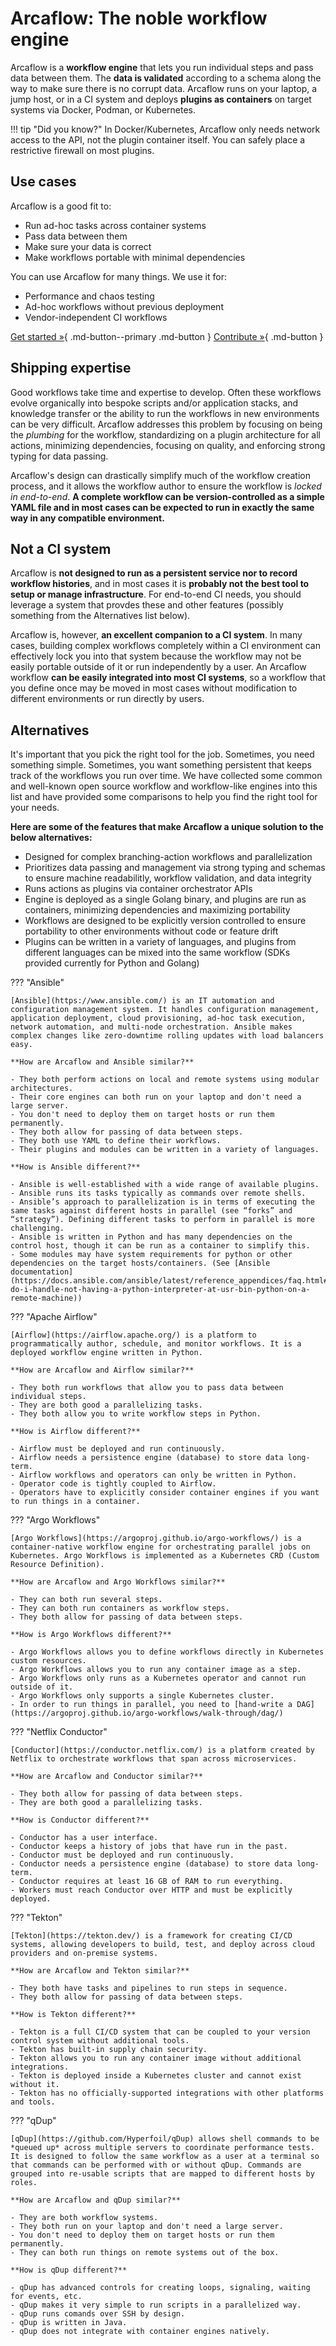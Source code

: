 # Arcaflow: The noble workflow engine

Arcaflow is a **workflow engine** that lets you run individual steps and pass data between them. The **data is validated** according to a schema along the way to make sure there is no corrupt data. Arcaflow runs on your laptop, a jump host, or in a CI system and deploys **plugins as containers** on target systems via Docker, Podman, or Kubernetes.

!!! tip "Did you know?"
    In Docker/Kubernetes, Arcaflow only needs network access to the API, not the plugin container itself. You can safely place a restrictive firewall on most plugins.

<h2>Use cases</h2>

Arcaflow is a good fit to:

- Run ad-hoc tasks across container systems
- Pass data between them
- Make sure your data is correct
- Make workflows portable with minimal dependencies

You can use Arcaflow for many things. We use it for:

- Performance and chaos testing
- Ad-hoc workflows without previous deployment
- Vendor-independent CI workflows

[Get started &raquo;](getting-started.md){ .md-button--primary .md-button } [Contribute &raquo;](contributing/index.md){ .md-button }

<h2>Shipping expertise</h2>

Good workflows take time and expertise to develop. Often these workflows evolve organically into bespoke scripts and/or application stacks, and knowledge transfer or the ability to run the workflows in new environments can be very difficult. Arcaflow addresses this problem by focusing on being the *plumbing* for the workflow, standardizing on a plugin architecture for all actions, minimizing dependencies, focusing on quality, and enforcing strong typing for data passing.

Arcaflow's design can drastically simplify much of the workflow creation process, and it allows the workflow author to ensure the workflow is *locked in end-to-end*. **A complete workflow can be version-controlled as a simple YAML file and in most cases can be expected to run in exactly the same way in any compatible environment.**

<h2>Not a CI system</h2>

Arcaflow is **not designed to run as a persistent service nor to record workflow histories**, and in most cases it is **probably not the best tool to setup or manage infrastructure**. For end-to-end CI needs, you should leverage a system that provdes these and other features (possibly something from the Alternatives list below).

Arcaflow is, however, **an excellent companion to a CI system**. In many cases, building complex workflows completely within a CI environment can effectively lock you into that system because the workflow may not be easily portable outside of it or run independently by a user. An Arcaflow workflow **can be easily integrated into most CI systems**, so a workflow that you define once may be moved in most cases without modification to different environments or run directly by users.

<h2>Alternatives</h2>

It's important that you pick the right tool for the job. Sometimes, you need something simple. Sometimes, you want something persistent that keeps track of the workflows you run over time. We have collected some common and well-known open source workflow and workflow-like engines into this list and have provided some comparisons to help you find the right tool for your needs.

**Here are some of the features that make Arcaflow a unique solution to the below alternatives:**

- Designed for complex branching-action workflows and parallelization
- Prioritizes data passing and management via strong typing and schemas to ensure machine readabilitly, workflow validation, and data integrity
- Runs actions as plugins via container orchestrator APIs
- Engine is deployed as a single Golang binary, and plugins are run as containers, minimizing dependencies and maximizing portability
- Workflows are designed to be explicitly version controlled to ensure portability to other environments without code or feature drift
- Plugins can be written in a variety of languages, and plugins from different languages can be mixed into the same workflow (SDKs provided currently for Python and Golang)

??? "Ansible"

    [Ansible](https://www.ansible.com/) is an IT automation and configuration management system. It handles configuration management, application deployment, cloud provisioning, ad-hoc task execution, network automation, and multi-node orchestration. Ansible makes complex changes like zero-downtime rolling updates with load balancers easy.

    **How are Arcaflow and Ansible similar?**

    - They both perform actions on local and remote systems using modular architectures.
    - Their core engines can both run on your laptop and don't need a large server.
    - You don't need to deploy them on target hosts or run them permanently.
    - They both allow for passing of data between steps.
    - They both use YAML to define their workflows.
    - Their plugins and modules can be written in a variety of languages.

    **How is Ansible different?**

    - Ansible is well-established with a wide range of available plugins.
    - Ansible runs its tasks typically as commands over remote shells.
    - Ansible’s approach to parallelization is in terms of executing the same tasks against different hosts in parallel (see “forks” and “strategy”). Defining different tasks to perform in parallel is more challenging.
    - Ansible is written in Python and has many dependencies on the control host, though it can be run as a container to simplify this.
    - Some modules may have system requirements for python or other dependencies on the target hosts/containers. (See [Ansible documentation](https://docs.ansible.com/ansible/latest/reference_appendices/faq.html#how-do-i-handle-not-having-a-python-interpreter-at-usr-bin-python-on-a-remote-machine))

??? "Apache Airflow"

    [Airflow](https://airflow.apache.org/) is a platform to programmatically author, schedule, and monitor workflows. It is a deployed workflow engine written in Python. 

    **How are Arcaflow and Airflow similar?**

    - They both run workflows that allow you to pass data between individual steps.
    - They are both good a parallelizing tasks.
    - They both allow you to write workflow steps in Python.
    
    **How is Airflow different?**
    
    - Airflow must be deployed and run continuously.
    - Airflow needs a persistence engine (database) to store data long-term.
    - Airflow workflows and operators can only be written in Python.
    - Operator code is tightly coupled to Airflow.
    - Operators have to explicitly consider container engines if you want to run things in a container.

??? "Argo Workflows"
    
    [Argo Workflows](https://argoproj.github.io/argo-workflows/) is a container-native workflow engine for orchestrating parallel jobs on Kubernetes. Argo Workflows is implemented as a Kubernetes CRD (Custom Resource Definition).

    **How are Arcaflow and Argo Workflows similar?**

    - They can both run several steps.
    - They can both run containers as workflow steps.
    - They both allow for passing of data between steps.

    **How is Argo Workflows different?**

    - Argo Workflows allows you to define workflows directly in Kubernetes custom resources.
    - Argo Workflows allows you to run any container image as a step.
    - Argo Workflows only runs as a Kubernetes operator and cannot run outside of it.
    - Argo Workflows only supports a single Kubernetes cluster.
    - In order to run things in parallel, you need to [hand-write a DAG](https://argoproj.github.io/argo-workflows/walk-through/dag/)

??? "Netflix Conductor"

    [Conductor](https://conductor.netflix.com/) is a platform created by Netflix to orchestrate workflows that span across microservices.

    **How are Arcaflow and Conductor similar?**

    - They both allow for passing of data between steps.
    - They are both good a parallelizing tasks.

    **How is Conductor different?**

    - Conductor has a user interface.
    - Conductor keeps a history of jobs that have run in the past.
    - Conductor must be deployed and run continuously.
    - Conductor needs a persistence engine (database) to store data long-term.
    - Conductor requires at least 16 GB of RAM to run everything.
    - Workers must reach Conductor over HTTP and must be explicitly deployed.

??? "Tekton"

    [Tekton](https://tekton.dev/) is a framework for creating CI/CD systems, allowing developers to build, test, and deploy across cloud providers and on-premise systems.
    
    **How are Arcaflow and Tekton similar?**

    - They both have tasks and pipelines to run steps in sequence.
    - They both allow for passing of data between steps.

    **How is Tekton different?**
    
    - Tekton is a full CI/CD system that can be coupled to your version control system without additional tools.
    - Tekton has built-in supply chain security.
    - Tekton allows you to run any container image without additional integrations.
    - Tekton is deployed inside a Kubernetes cluster and cannot exist without it.
    - Tekton has no officially-supported integrations with other platforms and tools.

??? "qDup"
    
    [qDup](https://github.com/Hyperfoil/qDup) allows shell commands to be *queued up* across multiple servers to coordinate performance tests. It is designed to follow the same workflow as a user at a terminal so that commands can be performed with or without qDup. Commands are grouped into re-usable scripts that are mapped to different hosts by roles.

    **How are Arcaflow and qDup similar?**

    - They are both workflow systems.
    - They both run on your laptop and don't need a large server.
    - You don't need to deploy them on target hosts or run them permanently.
    - They can both run things on remote systems out of the box.

    **How is qDup different?**

    - qDup has advanced controls for creating loops, signaling, waiting for events, etc.
    - qDup makes it very simple to run scripts in a parallelized way.
    - qDup runs comands over SSH by design.
    - qDup is written in Java.
    - qDup does not integrate with container engines natively.
